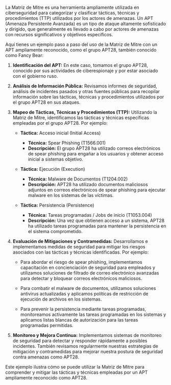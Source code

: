 La Matriz de Mitre es una herramienta ampliamente utilizada en ciberseguridad para categorizar y clasificar tácticas, técnicas y procedimientos (TTP) utilizados por los actores de amenazas. Un APT (Amenaza Persistente Avanzada) es un tipo de ataque altamente sofisticado y dirigido, que generalmente es llevado a cabo por actores de amenazas con recursos significativos y objetivos específicos. 

Aquí tienes un ejemplo paso a paso del uso de la Matriz de Mitre con un APT ampliamente reconocido, como el grupo APT28, también conocido como Fancy Bear:

1. **Identificación del APT:** En este caso, tomamos el grupo APT28, conocido por sus actividades de ciberespionaje y por estar asociado con el gobierno ruso.

2. **Análisis de Información Pública:** Revisamos informes de seguridad, análisis de incidentes pasados y otras fuentes públicas para recopilar información sobre las tácticas, técnicas y procedimientos utilizados por el grupo APT28 en sus ataques.

3. **Mapeo de Tácticas, Técnicas y Procedimientos (TTP):** Utilizando la Matriz de Mitre, identificamos las tácticas y técnicas específicas empleadas por el grupo APT28. Por ejemplo:
   
   - **Táctica:** Acceso inicial (Initial Access)
     - **Técnica:** Spear Phishing (T1566.001)
     - **Descripción:** El grupo APT28 ha utilizado correos electrónicos de spear phishing para engañar a los usuarios y obtener acceso inicial a sistemas objetivo.

   - **Táctica:** Ejecución (Execution)
     - **Técnica:** Malware de Documentos (T1204.002)
     - **Descripción:** APT28 ha utilizado documentos maliciosos adjuntos en correos electrónicos de spear phishing para ejecutar malware en los sistemas de las víctimas.

   - **Táctica:** Persistencia (Persistence)
     - **Técnica:** Tareas programadas / Jobs de inicio (T1053.004)
     - **Descripción:** Una vez que obtienen acceso a un sistema, APT28 ha utilizado tareas programadas para mantener la persistencia en el sistema comprometido.

4. **Evaluación de Mitigaciones y Contramedidas:** Desarrollamos e implementamos medidas de seguridad para mitigar los riesgos asociados con las tácticas y técnicas identificadas. Por ejemplo:

   - Para abordar el riesgo de spear phishing, implementamos capacitación en concienciación de seguridad para empleados y utilizamos soluciones de filtrado de correo electrónico avanzadas para detectar y bloquear correos electrónicos maliciosos.

   - Para combatir el malware de documentos, utilizamos soluciones antivirus actualizadas y aplicamos políticas de restricción de ejecución de archivos en los sistemas.

   - Para prevenir la persistencia mediante tareas programadas, monitoreamos activamente las tareas programadas en los sistemas y aplicamos listas blancas de autorización para las tareas programadas permitidas.

5. **Monitoreo y Mejora Continua:** Implementamos sistemas de monitoreo de seguridad para detectar y responder rápidamente a posibles incidentes. También revisamos regularmente nuestras estrategias de mitigación y contramedidas para mejorar nuestra postura de seguridad contra amenazas como APT28.

Este ejemplo ilustra cómo se puede utilizar la Matriz de Mitre para comprender y mitigar las tácticas y técnicas empleadas por un APT ampliamente reconocido como APT28.

